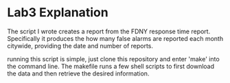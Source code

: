 # Lab3 Explanation

The script I wrote creates a report from the FDNY response time report.
Specifically it produces the how many false alarms are reported each month citywide, providing the date and number of reports.

running this script is simple, just clone this repository and enter 'make' into the command line. The makefile runs a few shell scripts to first
download the data and then retrieve the desired information.
